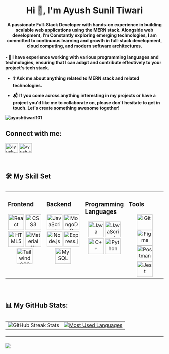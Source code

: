 <h1 align="center">Hi 👋, I'm Ayush Sunil Tiwari</h1>

<h4 align="center">A passionate Full-Stack Developer with hands-on experience in building scalable web applications using the MERN stack. Alongside web development, I’m Constantly exploring emerging technologies, I am committed to continuous learning and growth in full-stack development, cloud computing, and modern software architectures.<h4/>
- 🔧 I have experience working with various programming languages and technologies, ensuring that I can adapt and contribute effectively to your project's tech stack.
  
- ❓ Ask me about anything related to MERN stack and related technologies.
  
- 📬 If you come across anything interesting in my projects or have a project you'd like me to collaborate on, please don't hesitate to get in touch. Let's create something awesome together!

<p align="left"> <img src="https://komarev.com/ghpvc/?username=ayushtiwari101&label=Profile%20views&color=0e75b6&style=flat" alt="ayushtiwari101" /> </p>

<h2 align="left">Connect with me:</h2>
<p align="left">
<a href="https://linkedin.com/in/ayush-tiwari9" target="blank"><img align="center" src="https://raw.githubusercontent.com/rahuldkjain/github-profile-readme-generator/master/src/images/icons/Social/linked-in-alt.svg" alt="ayush-tiwari9" height="30" width="40" /></a>
<a href="https://www.leetcode.com/ayush_tiwari27" target="blank"><img align="center" src="https://raw.githubusercontent.com/rahuldkjain/github-profile-readme-generator/master/src/images/icons/Social/leet-code.svg" alt="ayush_tiwari27" height="30" width="40" /></a>
</p>
<br/>


<h2>🛠️ My Skill Set<h2/>  
<table style="width: 100%; table-layout: fixed; border-collapse: collapse;">
  <tr>
    <td valign="top" style="width: 25%;">

  <h3>Frontend</h3>
      <div align="center">
        <a href="https://reactjs.org/" target="_blank"><img src="https://profilinator.rishav.dev/skills-assets/react-original-wordmark.svg" alt="React" height="50" /></a>
        <a href="https://www.w3schools.com/css/" target="_blank"><img src="https://profilinator.rishav.dev/skills-assets/css3-original-wordmark.svg" alt="CSS3" height="50" /></a>
        <a href="https://en.wikipedia.org/wiki/HTML5" target="_blank"><img src="https://profilinator.rishav.dev/skills-assets/html5-original-wordmark.svg" alt="HTML5" height="50" /></a>
        <a href="https://mui.com/" target="_blank"><img src="https://profilinator.rishav.dev/skills-assets/mui.png" alt="Material UI" height="50" /></a>
        <a href="https://www.tailwindcss.com/" target="_blank"><img src="https://profilinator.rishav.dev/skills-assets/tailwindcss.svg" alt="Tailwind CSS" height="50" /></a>
      </div>

  </td>
    <td valign="top" style="width: 25%;">

   <h3>Backend</h3>
      <div align="center">
        <a href="https://www.javascript.com/" target="_blank"><img src="https://profilinator.rishav.dev/skills-assets/javascript-original.svg" alt="JavaScript" height="50" /></a>
        <a href="https://www.mongodb.com/" target="_blank"><img src="https://profilinator.rishav.dev/skills-assets/mongodb-original-wordmark.svg" alt="MongoDB" height="50" /></a>
        <a href="https://nodejs.org/" target="_blank"><img src="https://profilinator.rishav.dev/skills-assets/nodejs-original-wordmark.svg" alt="Node.js" height="50" /></a>
        <a href="https://expressjs.com/" target="_blank"><img src="https://profilinator.rishav.dev/skills-assets/express-original-wordmark.svg" alt="Express.js" height="50" /></a>
        <a href="https://www.mysql.com/" target="_blank"><img src="https://profilinator.rishav.dev/skills-assets/mysql-original-wordmark.svg" alt="MySQL" height="50" /></a>
      </div>
    </td>
    <td valign="top" style="width: 25%;">

  <h3>Programming Languages</h3>
      <div align="center">
        <a href="https://www.java.com/" target="_blank"><img src="https://profilinator.rishav.dev/skills-assets/java-original-wordmark.svg" alt="Java" height="50" /></a>
        <a href="https://www.javascript.com/" target="_blank"><img src="https://profilinator.rishav.dev/skills-assets/javascript-original.svg" alt="JavaScript" height="50" /></a>
        <a href="https://www.cplusplus.com/" target="_blank"><img src="https://profilinator.rishav.dev/skills-assets/cplusplus-original.svg" alt="C++" height="50" /></a>
        <a href="https://www.python.org/" target="_blank"><img src="https://profilinator.rishav.dev/skills-assets/python-original.svg" alt="Python" height="50" /></a>
      </div>

   </td>
    <td valign="top" style="width: 25%;">

  <h3>Tools</h3>
      <div align="center">
        <a href="https://github.com/" target="_blank"><img src="https://profilinator.rishav.dev/skills-assets/git-scm-icon.svg" alt="Git" height="50" /></a>
        <a href="https://www.figma.com/" target="_blank"><img src="https://profilinator.rishav.dev/skills-assets/figma-icon.svg" alt="Figma" height="50" /></a>
        <a href="https://www.postman.com/" target="_blank"><img src="https://voyager.postman.com/logo/postman-logo-icon-orange.svg" alt="Postman" height="50" /></a>
        <a href="https://jestjs.io/" target="_blank"><img src="https://www.svgrepo.com/show/353930/jest.svg" alt="Jest" height="50" /></a>
      </div>

   </td>
  </tr>
</table>
  

<br/>


 <h2>📊 My GitHub Stats:<h2/>
<table>
  <tr>
    <td>
      <img src="https://github-readme-streak-stats.herokuapp.com/?user=Ayushtiwari101&theme=dark&hide_border=false" alt="GitHub Streak Stats"/>
    </td>
    <td>
      <a href="https://github.com/Ayushtiwari101">
        <img src="https://github-readme-stats.vercel.app/api/top-langs/?username=Ayushtiwari101&langs_count=10&title_color=0891b2&text_color=ffffff&icon_color=0891b2&bg_color=1c1917&hide_border=false&border_color=ffffff&locale=en&custom_title=Most%20Used%20Languages" 
        alt="Most Used Languages"/>
      </a>
    </td>
  </tr>
</table>


---
[![](https://visitcount.itsvg.in/api?id=Ayushtiwari101&icon=0&color=0)](https://visitcount.itsvg.in)



<!-- Proudly created with GPRM ( https://gprm.itsvg.in ) -->

